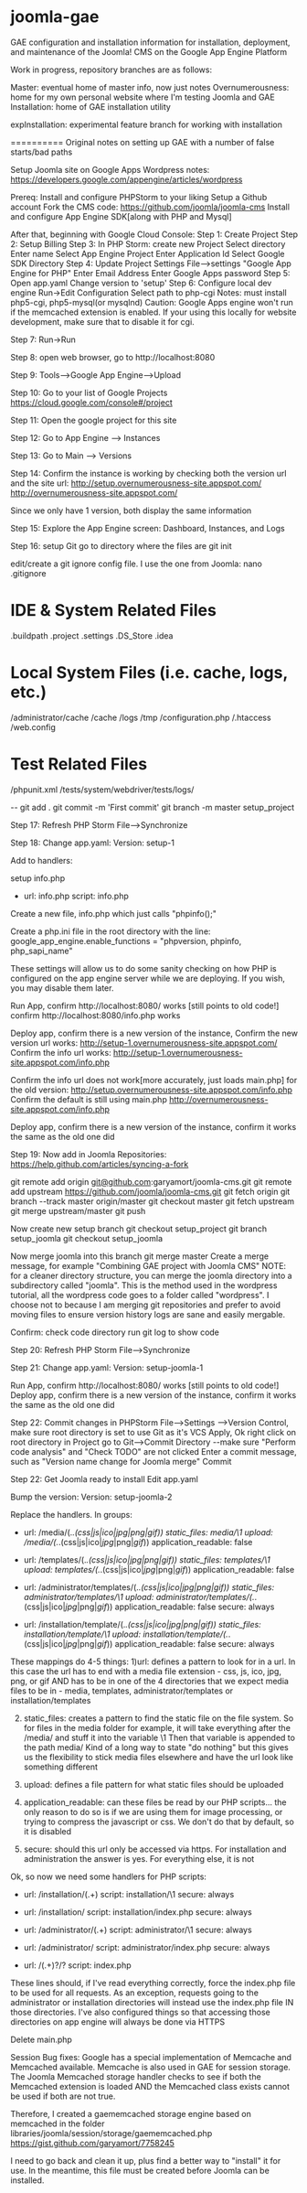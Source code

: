 
joomla-gae
==========

GAE configuration and installation information for installation, deployment, and maintenance of the Joomla! CMS on the Google App Engine Platform


Work in progress, repository branches are as follows:

Master: eventual home of master info, now just notes
Overnumerousness: home for my own personal website where I'm testing Joomla and GAE
Installation: home of GAE installation utility


expInstallation: experimental feature branch for working with installation


==========
Original notes on setting up GAE with a number of false starts/bad paths

Setup Joomla site on Google Apps
Wordpress notes: https://developers.google.com/appengine/articles/wordpress


Prereq: Install and configure PHPStorm to your liking
Setup a Github account
Fork the CMS code: https://github.com/joomla/joomla-cms
Install and configure App Engine SDK[along with PHP and Mysql]

After that, beginning with Google Cloud Console:
Step 1: Create Project
Step 2: Setup Billing
Step 3: In PHP Storm: create new Project
	Select directory
	Enter name
	Select App Engine Project
	<continue>
	Enter Application Id
	Select Google SDK Directory
	<continue>
Step 4: Update Project Settings
	File-->settings
	"Google App Engine for PHP"
		Enter Email Address
		Enter Google Apps password
Step 5: Open app.yaml
	Change version to 'setup'
Step 6: Configure local dev engine
	Run->Edit Configuration
	Select path to php-cgi
		Notes: must install php5-cgi, php5-mysql(or mysqlnd)
		Caution: Google Apps engine won't run if the memcached extension is enabled.  If your using this locally for website development, make sure that to disable it for cgi.

Step 7: Run->Run

Step 8: open web browser, go to http://localhost:8080

Step 9: Tools-->Google App Engine-->Upload

Step 10: Go to your list of Google Projects
https://cloud.google.com/console#/project

Step 11: Open the google project for this site

Step 12: Go to App Engine --> Instances

Step 13: Go to Main --> Versions

Step 14: Confirm the instance is working by checking both the version url and the site url:
http://setup.overnumerousness-site.appspot.com/
http://overnumerousness-site.appspot.com/

Since we only have 1 version, both display the same information

Step 15: Explore the App Engine screen:
Dashboard, Instances, and Logs

Step 16: setup Git
go to directory where the files are
git init

edit/create a git ignore config file.  I use the one from Joomla:
nano .gitignore
# IDE & System Related Files #
.buildpath
.project
.settings
.DS_Store
.idea

# Local System Files (i.e. cache, logs, etc.) #
/administrator/cache
/cache
/logs
/tmp
/configuration.php
/.htaccess
/web.config

# Test Related Files #
/phpunit.xml
/tests/system/webdriver/tests/logs/

--
git add .
git commit -m 'First commit'
git branch -m master setup_project


Step 17: Refresh PHP Storm
File-->Synchronize

Step 18:
Change app.yaml:
Version: setup-1

Add to handlers:

setup info.php
- url: info.php
  script: info.php

Create a new file, info.php which just calls "phpinfo();"

Create a php.ini file in the root directory with the line:
google_app_engine.enable_functions = "phpversion, phpinfo, php_sapi_name"

These settings will allow us to do some sanity checking on how PHP is configured on the app engine server while we are deploying.  If you wish, you may disable them later.

Run App,
confirm http://localhost:8080/ works [still points to old code!]
confirm http://localhost:8080/info.php works

Deploy app, confirm there is a new version of the instance,
Confirm the new version url works:
http://setup-1.overnumerousness-site.appspot.com/
Confirm the info url works:
http://setup-1.overnumerousness-site.appspot.com/info.php

Confirm the info url does not work[more accurately, just loads main.php] for the old version:
http://setup.overnumerousness-site.appspot.com/info.php
Confirm the default is still using main.php
http://overnumerousness-site.appspot.com/info.php

Deploy app, confirm there is a new version of the instance, confirm it works the same as the old one did


Step 19:
Now add in Joomla Repositories:
https://help.github.com/articles/syncing-a-fork

git remote add origin git@github.com:garyamort/joomla-cms.git
git remote add upstream https://github.com/joomla/joomla-cms.git
git fetch origin
git branch --track master origin/master
git checkout master
git fetch upstream
git merge upstream/master
git push

Now create new setup branch
git checkout setup_project
git branch setup_joomla
git checkout setup_joomla

Now merge joomla into this branch
git merge master
	Create a merge message, for example "Combining GAE project with Joomla CMS"
NOTE: for a cleaner directory structure, you can merge the joomla directory into a subdirectory called "joomla".  This is the method used in the wordpress tutorial, all the wordpress code goes to a folder called "wordpress".  I choose not to because I am merging git repositories and prefer to avoid moving files to ensure version history logs are sane and easily mergable.

Confirm:
check code directory
run git log to show code


Step 20: Refresh PHP Storm
File-->Synchronize

Step 21:
Change app.yaml:
Version: setup-joomla-1

Run App, confirm http://localhost:8080/ works [still points to old code!]
Deploy app, confirm there is a new version of the instance, confirm it works the same as the old one did

Step 22: Commit changes in PHPStorm
File-->Settings
-->Version Control, make sure root directory is set to use Git as it's VCS
Apply, Ok
right click on root directory in Project
go to Git-->Commit Directory
--make sure "Perform code analysis" and "Check TODO" are not clicked
Enter a commit message, such as "Version name change for Joomla merge"
Commit


Step 22: Get Joomla ready to install
Edit app.yaml

Bump the version:
Version: setup-joomla-2

Replace the handlers.  In groups:
- url: /media/(.*\.(css$|$js|ico$|jpg$|png$|gif$))
  static_files: media/\1
  upload: /media/(.*\.(css$|$js|ico$|jpg$|png$|gif$))
  application_readable: false

- url: /templates/(.*\.(css$|$js|ico$|jpg$|png$|gif$))
  static_files: templates/\1
  upload: templates/(.*\.(css$|$js|ico$|jpg$|png$|gif$))
  application_readable: false

- url: /administrator/templates/(.*\.(css$|$js|ico$|jpg$|png$|gif$))
  static_files: administrator/templates/\1
  upload: administrator/templates/(.*\.(css$|$js|ico$|jpg$|png$|gif$))
  application_readable: false
  secure: always

- url: /installation/template/(.*\.(css$|$js|ico$|jpg$|png$|gif$))
  static_files: installation/template/\1
  upload: installation/template/(.*\.(css$|$js|ico$|jpg$|png$|gif$))
  application_readable: false
  secure: always

These mappings do 4-5 things:
1)url: defines a pattern to look for in a url.  In this case the url has to end with a media file extension - css, js, ico, jpg, png, or gif AND has to be in one of the 4 directories that we expect media files to be in - media, templates, administrator/templates or installation/templates

2) static_files: creates a pattern to find the static file on the file system.  So for files in the media folder for example, it will take everything after the /media/ and stuff it into the variable \1
Then that variable is appended to the path media/  Kind of a long way to state "do nothing" but this gives us the flexibility to stick media files elsewhere and have the url look like something different

3) upload: defines a file pattern for what static files should be uploaded

4) application_readable: can these files be read by our PHP scripts... the only reason to do so is if we are using them for image processing, or trying to compress the javascript or css.  We don't do that by default, so it is disabled

5) secure: should this url only be accessed via https.  For installation and administration the answer is yes.  For everything else, it is not


Ok, so now we need some handlers for PHP scripts:
- url: /installation/(.+)
  script: installation/\1
  secure: always

- url: /installation/
  script: installation/index.php
  secure: always

- url: /administrator/(.+)
  script: administrator/\1
  secure: always

- url: /administrator/
  script: administrator/index.php
  secure: always

- url: /(.+)?/?
  script: index.php


These lines should, if I've read everything correctly, force the index.php file to be used for all requests.  As an exception, requests going to the administrator or installation directories will instead use the index.php file IN those directories.  I've also configured things so that accessing those directories on app engine will always be done via HTTPS

Delete main.php



Session Bug fixes:
Google has a special implementation of Memcache and Memcached available.  Memcache is also used in GAE for session storage.   The Joomla Memcached storage handler checks to see if both the Memcached extension is loaded AND the Memcached class exists cannot be used if both are not true.

Therefore, I created a gaememcached storage engine based on memcached in the folder
libraries/joomla/session/storage/gaememcached.php
https://gist.github.com/garyamort/7758245

I need to go back and clean it up, plus find a better way to "install" it for use.  In the meantime, this file must be created before Joomla can be installed.